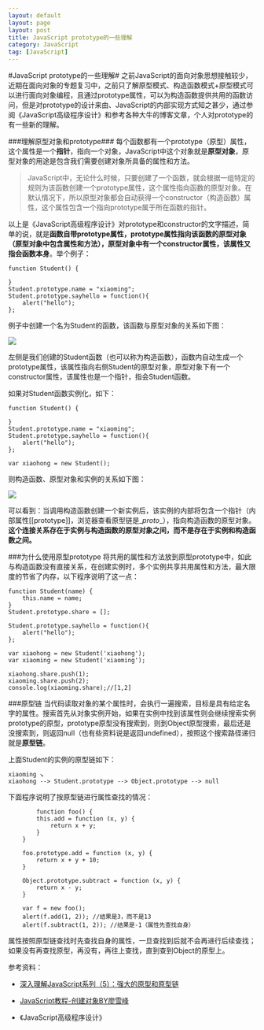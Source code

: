 ```yaml
---
layout: default
layout: page
layout: post
title: JavaScript prototype的一些理解
category: JavaScript
tag: [JavaScript]
---
```


#JavaScript prototype的一些理解#
之前JavaScript的面向对象思想接触较少，近期在面向对象的专题复习中，之前只了解原型模式、构造函数模式+原型模式可以进行面向对象编程，且通过prototype属性，可以为构造函数提供共用的函数访问，但是对prototype的设计来由、JavaScript的内部实现方式知之甚少，通过参阅《JavaScript高级程序设计》和参考各种大牛的博客文章，个人对prototype的有一些新的理解。

###理解原型对象和prototype###
每个函数都有一个prototype（原型）属性，这个属性是一个**指针**，指向一个对象，JavaScript中这个对象就是**原型对象**，原型对象的用途是包含我们需要创建对象所具备的属性和方法。

>JavaScript中，无论什么时候，只要创建了一个函数，就会根据一组特定的规则为该函数创建一个prototype属性，这个属性指向函数的原型对象。在默认情况下，所以原型对象都会自动获得一个constructor（构造函数）属性，这个属性包含一个指向prototype属于所在函数的指针。

以上是《JavaScript高级程序设计》对prototype和constructor的文字描述，简单的说，就是**函数自带prototype属性，prototype属性指向该函数的原型对象（原型对象中包含属性和方法），原型对象中有一个constructor属性，该属性又指会函数本身**。举个例子：

	function Student() {

	}
	Student.prototype.name = "xiaoming";
	Student.prototype.sayhello = function(){
		alert("hello");
	};

例子中创建一个名为Student的函数，该函数与原型对象的关系如下图：

![](http://i.imgur.com/Io5db1a.jpg)

左侧是我们创建的Student函数（也可以称为构造函数），函数内自动生成一个prototype属性，该属性指向右侧Student的原型对象，原型对象下有一个constructor属性，该属性也是一个指针，指会Student函数。

如果对Student函数实例化，如下：

	function Student() {

	}
	Student.prototype.name = "xiaoming";
	Student.prototype.sayhello = function(){
		alert("hello");
	};

	var xiaohong = new Student();

则构造函数、原型对象和实例的关系如下图：

![](http://i.imgur.com/htRrEQO.jpg)

可以看到：当调用构造函数创建一个新实例后，该实例的内部将包含一个指针（内部属性[[prototype]]，浏览器查看原型链是\__proto__），指向构造函数的原型对象。**这个连接关系存在于实例与构造函数的原型对象之间，而不是存在于实例和构造函数之间。**

###为什么使用原型prototype
将共用的属性和方法放到原型prototype中，如此与构造函数没有直接关系，在创建实例时，多个实例共享共用属性和方法，最大限度的节省了内存，以下程序说明了这一点：

	function Student(name) {
		this.name = name;
	}
	Student.prototype.share = [];

	Student.prototype.sayhello = function(){
		alert("hello");
	};

	var xiaohong = new Student('xiaohong');
	var xiaoming = new Student('xiaoming');

	xiaohong.share.push(1);
	xiaoming.share.push(2);
	console.log(xiaoming.share);//[1,2]

###原型链
当代码读取对象的某个属性时，会执行一遍搜索，目标是具有给定名字的属性。搜索首先从对象实例开始，如果在实例中找到该属性则会继续搜索实例prototype的原型，prototype原型没有搜索到，则到Object原型搜索，最后还是没搜索到，则返回null（也有些资料说是返回undefined），按照这个搜索路径递归就是**原型链**。

上面Student的实例的原型链如下：

	xiaoming ↘
	xiaohong --> Student.prototype --> Object.prototype --> null

下面程序说明了按原型链进行属性查找的情况：

	        function foo() {
            this.add = function (x, y) {
                return x + y;
            }
        }

        foo.prototype.add = function (x, y) {
            return x + y + 10;
        }

        Object.prototype.subtract = function (x, y) {
            return x - y;
        }

        var f = new foo();
        alert(f.add(1, 2)); //结果是3，而不是13
        alert(f.subtract(1, 2)); //结果是-1（属性先查找自身）

属性按照原型链查找时先查找自身的属性，一旦查找到后就不会再进行后续查找；如果没有再查找原型，再没有，再往上查找，直到查到Object的原型上。

参考资料：
* [深入理解JavaScript系列（5）：强大的原型和原型链](http://www.cnblogs.com/TomXu/archive/2012/01/05/2305453.html)

* [JavaScript教程-创建对象BY廖雪峰](http://www.liaoxuefeng.com/wiki/001434446689867b27157e896e74d51a89c25cc8b43bdb3000/0014344997235247b53be560ab041a7b10360a567422a78000)

* 《JavaScript高级程序设计》